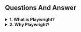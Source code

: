 ## Questions And Answer

<details>
<summary><b>1. What is Playwright?</b></summary>

---

  <p> Playwright is a Node.js library to automatate Chromium, Firefox and WebKit with a single API. Playwright is built to enable cross-browser web testing.</p>
  
  - Playwright by Microsoft did start as a fork of Puppeteer
  - Puppeteer is a node library to automate the chromium browsers with the Javascript API

  __Capabilities:__

  - It span multiple pages, domains, and inframes
  - Intercept network activity for stubbing and mocking network requests
  - Emulate mobile devices, geolocation, permissions
  - Native input events for mouse and keyboard
  - Upload & download support
</details>

<details>
<summary><b>2. Why Playwright?</b></summary>

---

  <p>Playwright enables fast, reliable and capable automation across all modern browsers</p>

  __Support for all browsers__
  - Test on Chromium, Firefox and Webkit
  - Test for mobile (device emulation)
  - Headless and headful

  __Fast and reliable execution:__
  - Auto-wait APIs (clicks, types, etc)
  - Timeout-free automation
  - Lean parallelization with browser contexts
  - Lean parallelization with browser contexts
  - Wide variety of selectors (locators) & shadow-dom support
  - Can handle single page application
</details>

